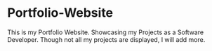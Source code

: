# Portfolio-Website
This is my Portfolio Website. Showcasing my Projects as a Software Developer. Though not all my projects are displayed, I will  add more. 
